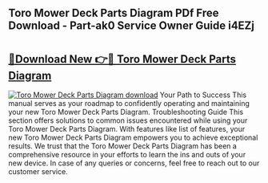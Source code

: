 ## Toro Mower Deck Parts Diagram PDf Free Download - Part-ak0 Service Owner Guide i4EZj

# <h2><a href="http://dflqqq.blite.top/?on=Toro+Mower+Deck+Parts+Diagram">🔗Download New 👉🔴 Toro Mower Deck Parts Diagram</a></h2>

[![Toro Mower Deck Parts Diagram download](https://i.imgur.com/lujVjoI.png)](http://dflqqq.blite.top/?on=Toro+Mower+Deck+Parts+Diagram)
Your Path to Success This manual serves as your roadmap to confidently operating and maintaining your new Toro Mower Deck Parts Diagram. Troubleshooting Guide This section offers solutions to common issues encountered while using your Toro Mower Deck Parts Diagram. With features like list of features, your new Toro Mower Deck Parts Diagram empowers you to achieve exceptional results. We trust that the Toro Mower Deck Parts Diagram has been a comprehensive resource in your efforts to learn the ins and outs of your new device. In case of any queries or concerns, feel free to reach out to our customer service.
